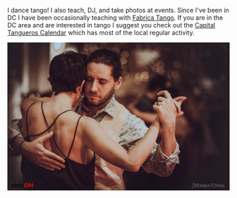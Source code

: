 I dance tango! I also teach, DJ, and take photos at events. Since I've been in DC I have been occasionally teaching with [Fabrica Tango](https://www.fabricatango.com/our-team). 
If you are in the DC area and are interested in tango I suggest you check out the [Capital Tangueros Calendar](https://sites.google.com/site/dctangocalendar/) which has most of the local regular activity.

![dancing](../images/cinco-dancing-tim.jpg)
